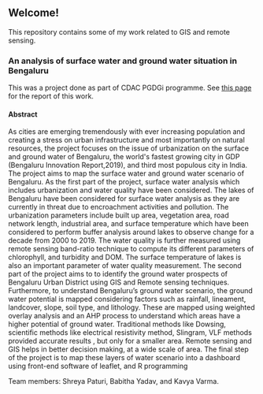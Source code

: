 ## Welcome!

This repository contains some of my work related to GIS and remote sensing.

### An analysis of surface water and ground water situation in Bengaluru 

This was a project done as part of CDAC PGDGi programme. See [this page](https://kavyasooraj981.github.io/dashboardfinal.html) for the report of this work. 

#### Abstract
As cities are emerging tremendously with ever increasing population and creating
a stress on urban infrastructure and most importantly on natural resources, the
project focuses on the issue of urbanization on the surface and ground water of
Bengaluru, the world's fastest growing city in GDP (Bengaluru Innovation
Report,2019), and third most populous city in India.
The project aims to map the surface water and ground water scenario of
Bengaluru. As the first part of the project, surface water analysis which includes
urbanization and water quality have been considered. The lakes of Bengaluru
have been considered for surface water analysis as they are currently in threat due
to encroachment activities and pollution. The urbanization parameters include
built up area, vegetation area, road network length, industrial area, and surface
temperature which have been considered to perform buffer analysis around lakes
to observe change for a decade from 2000 to 2019. The water quality is further
measured using remote sensing band-ratio technique to compute its different
parameters of chlorophyll, and turbidity and DOM. The surface temperature of
lakes is also an important parameter of water quality measurement. The second
part of the project aims to to identify the ground water prospects of Bengaluru
Urban District using GIS and Remote sensing techniques. Furthermore, to
understand Bengaluru’s ground water scenario, the ground water potential is
mapped considering factors such as rainfall, lineament, landcover, slope, soil
type, and lithology. These are mapped using weighted overlay analysis and an
AHP process to understand which areas have a higher potential of ground water.
Traditional methods like Dowsing, scientific methods like electrical resistivity
method, Slingram, VLF methods provided accurate results , but only for a smaller
area. Remote sensing and GIS helps in better decision making, at a wide scale of
area. The final step of the project is to map these layers of water scenario into a
dashboard using front-end software of leaflet, and R programming

Team members: Shreya Paturi, Babitha Yadav, and Kavya Varma. 
